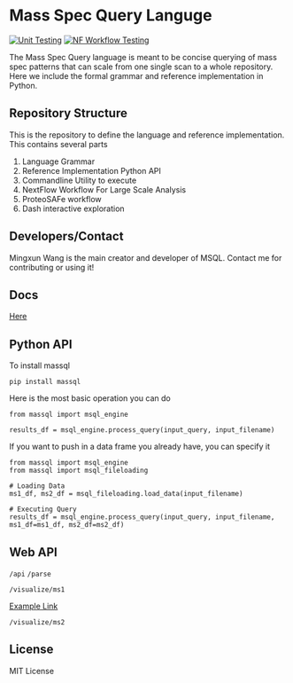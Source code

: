 # Mass Spec Query Languge

[![Unit Testing](https://github.com/mwang87/MassQueryLanguage/actions/workflows/test-unit.yml/badge.svg)](https://github.com/mwang87/MassQueryLanguage/actions/workflows/test-unit.yml)
[![NF Workflow Testing](https://github.com/mwang87/MassQueryLanguage/actions/workflows/test-workflow.yml/badge.svg)](https://github.com/mwang87/MassQueryLanguage/actions/workflows/test-workflow.yml)

The Mass Spec Query language is meant to be concise querying of mass spec patterns that can scale from one single scan to a whole repository. Here we include the formal grammar and reference implementation in Python. 

## Repository Structure

This is the repository to define the language and reference implementation. This contains several parts

1. Language Grammar
1. Reference Implementation Python API
1. Commandline Utility to execute
1. NextFlow Workflow For Large Scale Analysis
1. ProteoSAFe workflow
1. Dash interactive exploration

## Developers/Contact

Mingxun Wang is the main creator and developer of MSQL. Contact me for contributing or using it!
## Docs

[Here](https://mwang87.github.io/MassQueryLanguage_Documentation/)


## Python API

To install massql

```
pip install massql
```

Here is the most basic operation you can do

```
from massql import msql_engine

results_df = msql_engine.process_query(input_query, input_filename)
```

If you want to push in a data frame you already have, you can specify it
```
from massql import msql_engine
from massql import msql_fileloading

# Loading Data
ms1_df, ms2_df = msql_fileloading.load_data(input_filename)

# Executing Query
results_df = msql_engine.process_query(input_query, input_filename, ms1_df=ms1_df, ms2_df=ms2_df)
```

## Web API

```/api```
```/parse```


```/visualize/ms1```

[Example Link](/visualize/ms1?query=QUERY+scaninfo%28MS1DATA%29+WHERE+MS1MZ%3DX%3ATOLERANCEMZ%3D0.1%3AINTENSITYPERCENT%3D25%3AINTENSITYMATCH%3DY%3AINTENSITYMATCHREFERENCE+AND+%0AMS1MZ%3DX%2B2%3ATOLERANCEMZ%3D0.1%3AINTENSITYMATCH%3DY%2A0.66%3AINTENSITYMATCHPERCENT%3D30+AND+%0AMS1MZ%3DX-2%3ATOLERANCEMZ%3D0.1%3AINTENSITYMATCH%3DY%2A0.66%3AINTENSITYMATCHPERCENT%3D30+AND+MS1MZ%3DX%2B4%3ATOLERANCEMZ%3D0.2%3AINTENSITYMATCH%3DY%2A0.17%3AINTENSITYMATCHPERCENT%3D40+AND+%0AMS1MZ%3DX-4%3ATOLERANCEMZ%3D0.2%3AINTENSITYMATCH%3DY%2A0.17%3AINTENSITYMATCHPERCENT%3D40+AND+%0AMS2PREC%3DX&filename=GNPS00002_A3_p.mzML&x_axis=&y_axis=&facet_column=&scan=&x_value=572.828&y_value=0.64&ms1_usi=mzspec%3AGNPS%3ATASK-f6e8346934904399ae6742723762b2cb-f.MSV000084691%2Fccms_peak%2F1810E-II.mzML%3Ascan%3A474&ms2_usi=)

```/visualize/ms2```

## License

MIT License
